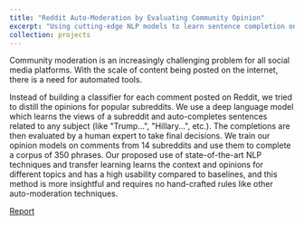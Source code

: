 ```yaml
---
title: "Reddit Auto-Moderation by Evaluating Community Opinion"
excerpt: "Using cutting-edge NLP models to learn sentence completion on comments and then deploy them to complete phrases designed by moderators"
collection: projects
---
```


Community moderation is an increasingly challenging problem for all social media platforms. With the scale of content being posted on the internet, there is a need for automated tools. 

Instead of building a classifier for each comment posted on Reddit, we tried to distill the opinions for popular subreddits. We use a deep language model which learns the views of a subreddit and auto-completes sentences related to any subject (like "Trump...",
"Hillary...", etc.). The completions are then evaluated by a human
expert to take final decisions. We train our opinion models on comments from 14 subreddits and use them to complete a corpus of 350 phrases. Our proposed use of state-of-the-art NLP techniques and transfer learning learns the context and opinions for different topics and has a high usability compared to baselines, and this method is more insightful and requires no hand-crafted rules like other auto-moderation techniques.

[Report](/files/rco.pdf)

